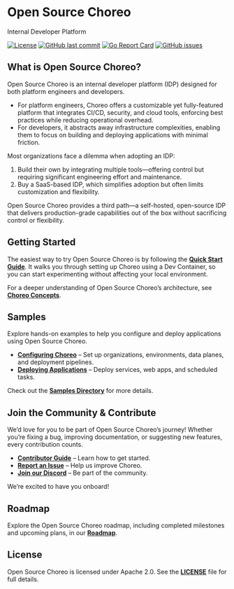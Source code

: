 # Open Source Choreo
Internal Developer Platform

[![License](https://img.shields.io/badge/License-Apache%202.0-blue.svg)](https://opensource.org/licenses/Apache-2.0)
[![GitHub last commit](https://img.shields.io/github/last-commit/choreo-idp/choreo.svg)](https://github.com/choreo-idp/choreo/commits/main)
[![Go Report Card](https://goreportcard.com/badge/github.com/choreo-idp/choreo)](https://goreportcard.com/report/github.com/choreo-idp/choreo)
[![GitHub issues](https://img.shields.io/github/issues/choreo-idp/choreo.svg)](https://github.com/choreo-idp/choreo/issues)

## What is Open Source Choreo?

Open Source Choreo is an internal developer platform (IDP) designed for both platform engineers and developers.
- For platform engineers, Choreo offers a customizable yet fully-featured platform that integrates CI/CD, security, and cloud tools, enforcing best practices while reducing operational overhead.
- For developers, it abstracts away infrastructure complexities, enabling them to focus on building and deploying applications with minimal friction.

Most organizations face a dilemma when adopting an IDP:
1. Build their own by integrating multiple tools—offering control but requiring significant engineering effort and maintenance.
2. Buy a SaaS-based IDP, which simplifies adoption but often limits customization and flexibility.

Open Source Choreo provides a third path—a self-hosted, open-source IDP that delivers production-grade capabilities out of the box without sacrificing control or flexibility.

[//]: # (Architecture Diagram)

## Getting Started

The easiest way to try Open Source Choreo is by following the **[Quick Start Guide](./docs/quick-start-guide.md)**. It walks you through setting up Choreo using a Dev Container, so you can start experimenting without affecting your local environment.

For a deeper understanding of Open Source Choreo’s architecture, see **[Choreo Concepts](./docs/choreo-concepts.md)**.

## Samples

Explore hands-on examples to help you configure and deploy applications using Open Source Choreo.

- **[Configuring Choreo](./samples/configuring-choreo/)** – Set up organizations, environments, data planes, and deployment pipelines.
- **[Deploying Applications](./samples/deploying-applications/)** – Deploy services, web apps, and scheduled tasks.

Check out the **[Samples Directory](./samples/)** for more details.

## Join the Community & Contribute

We’d love for you to be part of Open Source Choreo’s journey! 
Whether you’re fixing a bug, improving documentation, or suggesting new features, every contribution counts.

- **[Contributor Guide](./docs/contributors/README.md)** – Learn how to get started.
- **[Report an Issue](https://github.com/choreo-idp/choreo/issues)** – Help us improve Choreo.
- **[Join our Discord](https://discord.gg/HYCgUacN)** – Be part of the community.

We’re excited to have you onboard!

## Roadmap
Explore the Open Source Choreo roadmap, including completed milestones and upcoming plans, in our **[Roadmap]( https://github.com/orgs/choreo-idp/projects/1)**.

## License
Open Source Choreo is licensed under Apache 2.0. See the **[LICENSE](./LICENSE)** file for full details.

